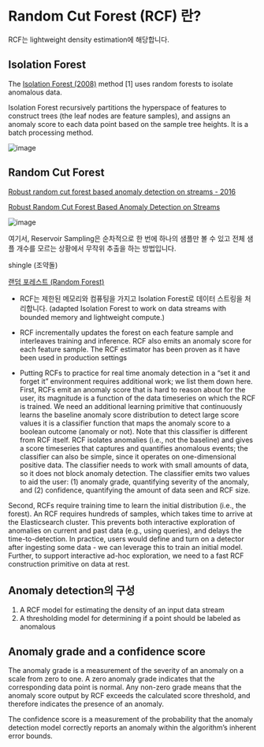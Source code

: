 # Random Cut Forest (RCF) 란? 

RCF는 lightweight density estimation에 해당합니다. 


## Isolation Forest 

The [Isolation Forest (2008)](https://dl.acm.org/doi/10.1109/ICDM.2008.17) method [1] uses random forests to isolate anomalous data.

Isolation Forest recursively partitions the hyperspace of features to construct trees (the leaf nodes are feature samples), and assigns an anomaly score to each data point based on the sample tree heights. It is a batch processing method.
  
![image](https://user-images.githubusercontent.com/52392004/228095136-e95a1976-b4f7-4552-affa-83723dc2b40e.png)

  
## Random Cut Forest

[Robust random cut forest based anomaly detection on streams - 2016](https://dl.acm.org/doi/10.5555/3045390.3045676)

[Robust Random Cut Forest Based Anomaly Detection on Streams](https://www.semanticscholar.org/paper/Robust-Random-Cut-Forest-Based-Anomaly-Detection-on-Guha-Mishra/ecb365ef9b67cd5540cc4c53035a6a7bd88678f9?p2df)

![image](https://user-images.githubusercontent.com/52392004/228092706-48d72e27-5db5-4214-9a70-6fcf68f1865e.png)

여기서, Reservoir Sampling은 순차적으로 한 번에 하나의 샘플만 볼 수 있고 전체 샘플 개수를 모르는 상황에서 무작위 추출을 하는 방법입니다. 

shingle (조약돌)

[랜덤 포레스트 (Random Forest)](https://github.com/kyopark2014/ML-Algorithms/blob/main/decision-tree.md)



- RCF는 제한된 메모리와 컴퓨팅을 가지고 Isolation Forest로 데이터 스트링을 처리합니다. (adapted Isolation Forest to work on data streams with bounded memory and lightweight compute.)

- RCF incrementally updates the forest on each feature sample and interleaves training and inference. RCF also emits an anomaly score for each feature sample. The RCF estimator has been proven as it have been used in production settings


- Putting RCFs to practice for real time anomaly detection in a “set it and forget it” environment requires additional work; we list them down here. First, RCFs emit an anomaly score that is hard to reason about for the user, its magnitude is a function of the data timeseries on which the RCF is trained. We need an additional learning primitive that continuously learns the baseline anomaly score distribution to detect large score values it is a classifier function that maps the anomaly score to a boolean outcome (anomaly or not). Note that this classifier is different from RCF itself. RCF isolates anomalies (i.e., not the baseline) and gives a score timeseries that captures and quantifies anomalous events; the classifier can also be simple, since it operates on one-dimensional positive data. The classifier needs to work with small amounts of data, so it does not block anomaly detection. The classifier emits two values to aid the user: (1) anomaly grade, quantifying severity of the anomaly, and (2) confidence, quantifying the amount of data seen and RCF size.

Second, RCFs require training time to learn the initial distribution (i.e., the forest). An RCF requires hundreds of samples, which takes time to arrive at the Elasticsearch cluster. This prevents both interactive exploration of anomalies on current and past data (e.g., using queries), and delays the time-to-detection. In practice, users would define and turn on a detector after ingesting some data - we can leverage this to train an initial model. Further, to support interactive ad-hoc exploration, we need to a fast RCF construction primitive on data at rest.  



## Anomaly detection의 구성 

1) A RCF model for estimating the density of an input data stream
2) A thresholding model for determining if a point should be labeled as anomalous


## Anomaly grade and a confidence score

The anomaly grade is a measurement of the severity of an anomaly on a scale from zero to one. A zero anomaly grade indicates that the corresponding data point is normal.
Any non-zero grade means that the anomaly score output by RCF exceeds the calculated score threshold, and therefore indicates the presence of an anomaly. 

The confidence score is a measurement of the probability that the anomaly detection model correctly reports an anomaly within the algorithm’s inherent error bounds. 

